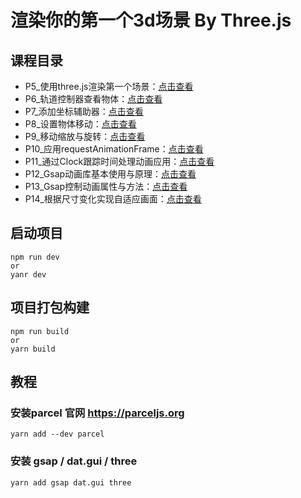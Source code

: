 

# 渲染你的第一个3d场景 By Three.js


## 课程目录
- P5_使用three.js渲染第一个场景：[点击查看](https://github.com/guokaigdg/three-js-learn/blob/main/src/main/P5_%E4%BD%BF%E7%94%A8three.js%E6%B8%B2%E6%9F%93%E7%AC%AC%E4%B8%80%E4%B8%AA%E5%9C%BA%E6%99%AF.js)
- P6_轨道控制器查看物体：[点击查看](https://github.com/guokaigdg/three-js-learn/blob/main/src/main/P6_%E8%BD%A8%E9%81%93%E6%8E%A7%E5%88%B6%E5%99%A8%E6%9F%A5%E7%9C%8B3d%E7%89%A9%E4%BD%93.js)
- P7_添加坐标辅助器：[点击查看](https://github.com/guokaigdg/three-js-learn/blob/main/src/main/P7_%E6%B7%BB%E5%8A%A0%E5%9D%90%E6%A0%87%E8%BD%B4%E8%BE%85%E5%8A%A9%E5%99%A8_THREE.AxesHelper.js)
- P8_设置物体移动：[点击查看](https://github.com/guokaigdg/three-js-learn/blob/main/src/main/P8_%E8%AE%BE%E7%BD%AE%E7%89%A9%E4%BD%93%E7%A7%BB%E5%8A%A8.js)
- P9_移动缩放与旋转：[点击查看](https://github.com/guokaigdg/three-js-learn/blob/main/src/main/P9_%E7%A7%BB%E5%8A%A8%E7%BC%A9%E6%94%BE%E4%B8%8E%E6%97%8B%E8%BD%AC.js)
- P10_应用requestAnimationFrame：[点击查看](https://github.com/guokaigdg/three-js-learn/blob/29282ab30412de5c01edac21aa9b65dcf95e853c/src/main/P10_%E5%BA%94%E7%94%A8requestAnimationFrame.js)
- P11_通过Clock跟踪时间处理动画应用：[点击查看](https://github.com/guokaigdg/three-js-learn/blob/29282ab30412de5c01edac21aa9b65dcf95e853c/src/main/P11_%E9%80%9A%E8%BF%87Clock%E8%B7%9F%E8%B8%AA%E6%97%B6%E9%97%B4%E5%A4%84%E7%90%86%E5%8A%A8%E7%94%BB%E5%BA%94%E7%94%A8.js)
- P12_Gsap动画库基本使用与原理：[点击查看](https://github.com/guokaigdg/three-js-learn/blob/29282ab30412de5c01edac21aa9b65dcf95e853c/src/main/P12_Gsap%E5%8A%A8%E7%94%BB%E5%BA%93%E5%9F%BA%E6%9C%AC%E4%BD%BF%E7%94%A8%E4%B8%8E%E5%8E%9F%E7%90%86.js)
- P13_Gsap控制动画属性与方法：[点击查看](https://github.com/guokaigdg/three-js-learn/blob/29282ab30412de5c01edac21aa9b65dcf95e853c/src/main/P13_Gsap%E6%8E%A7%E5%88%B6%E5%8A%A8%E7%94%BB%E5%B1%9E%E6%80%A7%E4%B8%8E%E6%96%B9%E6%B3%95.js)
- P14_根据尺寸变化实现自适应画面：[点击查看](https://github.com/guokaigdg/three-js-learn/blob/29282ab30412de5c01edac21aa9b65dcf95e853c/src/main/P14_%E6%A0%B9%E6%8D%AE%E5%B0%BA%E5%AF%B8%E5%8F%98%E5%8C%96%E5%AE%9E%E7%8E%B0%E8%87%AA%E9%80%82%E5%BA%94%E7%94%BB%E9%9D%A2.js)
## 启动项目
```
npm run dev
or 
yanr dev
```
## 项目打包构建

```
npm run build
or 
yarn build
```


## 教程

### 安装parcel 官网 https://parceljs.org
```
yarn add --dev parcel
```
### 安装 gsap / dat.gui / three
```
yarn add gsap dat.gui three
```
